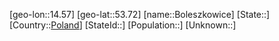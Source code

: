 ﻿---
location: [53.72,14.57]
type: City
tags:
- geo/City


SpocWebEntityId: 30323
isDeleted: false
confidential: public

---
[geo-lon::14.57]
[geo-lat::53.72]
[name::Boleszkowice]
[State::]
[Country::[Poland](geo/Continent/Europe/Poland.md)]
[StateId::]
[Population::]
[Unknown::]

